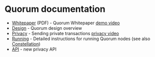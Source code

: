 
# Quorum documentation

* [Whitepaper](https://github.com/jpmorganchase/quorum-docs/raw/master/Quorum%20Whitepaper%20v0.1.pdf) (PDF) - Quorum Whitepaper [demo video](https://vimeo.com/user5833792/review/210456842/a42d0fcb87)
* [Design](./design.md) - Quorum design overview
* [Privacy](./privacy.md) - Sending private transactions [privacy video](https://vimeo.com/user5833792/review/210456729/8f70cfaaa5)
* [Running](./running.md) - Detailed instructions for running Quorum nodes (see also [Constellation](https://github.com/jpmorganchase/constellation))
* [API](./api.md) - new privacy API
